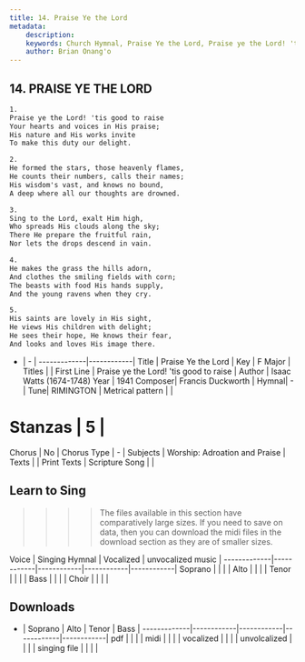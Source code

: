 ```yaml
---
title: 14. Praise Ye the Lord
metadata:
    description: 
    keywords: Church Hymnal, Praise Ye the Lord, Praise ye the Lord! 'tis good to raise, 
    author: Brian Onang'o
---
```



## 14. PRAISE YE THE LORD

```txt
1.
Praise ye the Lord! 'tis good to raise 
Your hearts and voices in His praise; 
His nature and His works invite 
To make this duty our delight. 

2.
He formed the stars, those heavenly flames, 
He counts their numbers, calls their names; 
His wisdom's vast, and knows no bound, 
A deep where all our thoughts are drowned. 

3.
Sing to the Lord, exalt Him high, 
Who spreads His clouds along the sky; 
There He prepare the fruitful rain, 
Nor lets the drops descend in vain. 

4.
He makes the grass the hills adorn, 
And clothes the smiling fields with corn; 
The beasts with food His hands supply, 
And the young ravens when they cry. 

5.
His saints are lovely in His sight, 
He views His children with delight; 
He sees their hope, He knows their fear, 
And looks and loves His image there.

```

- |   -  |
-------------|------------|
Title | Praise Ye the Lord |
Key | F Major |
Titles |  |
First Line | Praise ye the Lord! 'tis good to raise |
Author | Isaac Watts (1674-1748)
Year | 1941
Composer| Francis Duckworth |
Hymnal|  - |
Tune| RIMINGTON |
Metrical pattern | |
# Stanzas | 5 |
Chorus | No |
Chorus Type | - |
Subjects | Worship: Adroation and Praise |
Texts |  |
Print Texts | 
Scripture Song |  |
  
## Learn to Sing

>>>> The files available in this section have comparatively large sizes. If you need to save on data, then you can download the midi files in the download section as they are of smaller sizes.

Voice |  Singing Hymnal | Vocalized | unvocalized music |
-------------|------------|------------|------------|------------|
Soprano | | | |
Alto | | | |
Tenor | | | |
Bass | | | |
Choir | | | |

## Downloads

- |  Soprano | Alto | Tenor | Bass |
-------------|------------|------------|------------|------------|
pdf | | | |
midi | | | |
vocalized | | | |
unvolcalized | | | |
singing file | | | |
  